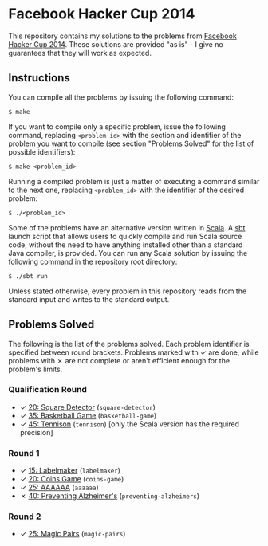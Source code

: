 # Facebook Hacker Cup 2014

This repository contains my solutions to the problems from [Facebook Hacker Cup 2014][1]. These solutions are provided "as is" - I give no guarantees that they will work as expected.

## Instructions

You can compile all the problems by issuing the following command:

    $ make

If you want to compile only a specific problem, issue the following command, replacing `<problem_id>` with the section and identifier of the problem you want to compile (see section "Problems Solved" for the list of possible identifiers):

    $ make <problem_id>

Running a compiled problem is just a matter of executing a command similar to the next one, replacing `<problem_id>` with the identifier of the desired problem:

    $ ./<problem_id>

Some of the problems have an alternative version written in [Scala][2]. A [sbt][3] launch script that allows users to quickly compile and run Scala source code, without the need to have anything installed other than a standard Java compiler, is provided. You can run any Scala solution by issuing the following command in the repository root directory:

    $ ./sbt run

Unless stated otherwise, every problem in this repository reads from the standard input and writes to the standard output.

## Problems Solved

The following is the list of the problems solved. Each problem identifier is specified between round brackets. Problems marked with ✓ are done, while problems with ✗ are not complete or aren't efficient enough for the problem's limits.

### Qualification Round

* ✓ [20: Square Detector][qual1] (`square-detector`)
* ✓ [35: Basketball Game][qual2] (`basketball-game`)
* ✓ [45: Tennison][qual3] (`tennison`) [only the Scala version has the required precision]

### Round 1

* ✓ [15: Labelmaker][round11] (`labelmaker`)
* ✓ [20: Coins Game][round12] (`coins-game`)
* ✓ [25: AAAAAA][round13] (`aaaaaa`)
* ✗ [40: Preventing Alzheimer's][round14] (`preventing-alzheimers`)

### Round 2

* ✓ [25: Magic Pairs][round21] (`magic-pairs`)

[1]: https://www.facebook.com/hackercup
[2]: http://www.scala-lang.org
[3]: http://www.scala-sbt.org
[qual1]: https://www.facebook.com/hackercup/problems.php?pid=318555664954399&round=598486203541358
[qual2]: https://www.facebook.com/hackercup/problems.php?pid=740733162607577&round=598486203541358
[qual3]: https://www.facebook.com/hackercup/problems.php?pid=373965339404375&round=598486203541358
[round11]: https://www.facebook.com/hackercup/problems.php?pid=637270059647812&round=1437956993099239
[round12]: https://www.facebook.com/hackercup/problems.php?pid=105395349584705&round=1437956993099239
[round13]: https://www.facebook.com/hackercup/problems.php?pid=184326661771870&round=1437956993099239
[round14]: https://www.facebook.com/hackercup/problems.php?pid=1420024724897316&round=1437956993099239
[round21]: https://www.facebook.com/hackercup/problem/620734011349888/
